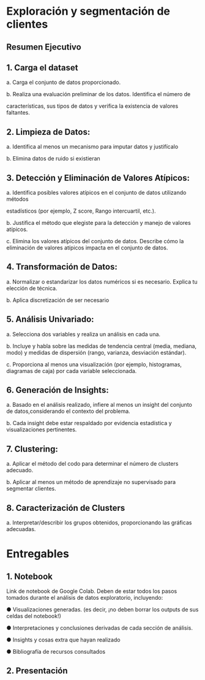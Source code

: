 # Exploración y segmentación de clientes

## Resumen Ejecutivo

## 1. Carga el dataset
a. Carga el conjunto de datos proporcionado.

b. Realiza una evaluación preliminar de los datos. Identifica el número de

características, sus tipos de datos y verifica la existencia de valores faltantes.

## 2. Limpieza de Datos:
a. Identifica al menos un mecanismo para imputar datos y justifícalo

b. Elimina datos de ruido si existieran

## 3. Detección y Eliminación de Valores Atípicos:
a. Identifica posibles valores atípicos en el conjunto de datos utilizando métodos

estadísticos (por ejemplo, Z score, Rango intercuartil, etc.).

b. Justifica el método que elegiste para la detección y manejo de valores atípicos.

c. Elimina los valores atípicos del conjunto de datos. Describe cómo la eliminación
de valores atípicos impacta en el conjunto de datos.
## 4. Transformación de Datos:
a. Normalizar o estandarizar los datos numéricos si es necesario. Explica tu elección de técnica.

b. Aplica discretización de ser necesario

## 5. Análisis Univariado:
a. Selecciona dos variables y realiza un análisis en cada una.

b. Incluye y habla sobre las medidas de tendencia central (media, mediana, modo) y medidas de dispersión (rango, varianza, desviación estándar).

c. Proporciona al menos una visualización (por ejemplo, histogramas, diagramas de caja) por cada variable seleccionada.

## 6. Generación de Insights:
a. Basado en el análisis realizado, infiere al menos un insight del conjunto de datos,considerando el contexto del problema.

b. Cada insight debe estar respaldado por evidencia estadística y visualizaciones pertinentes.

## 7. Clustering:
a. Aplicar el método del codo para determinar el número de clusters adecuado.

b. Aplicar al menos un método de aprendizaje no supervisado para segmentar clientes.

## 8. Caracterización de Clusters
a. Interpretar/describir los grupos obtenidos, proporcionando las gráficas adecuadas.

# Entregables
## 1. Notebook
Link de notebook de Google Colab. Deben de estar todos los pasos tomados durante el análisis de datos exploratorio, incluyendo:

● Visualizaciones generadas. (es decir, ¡no deben borrar los outputs de sus celdas del notebook!)

● Interpretaciones y conclusiones derivadas de cada sección de análisis.

● Insights y cosas extra que hayan realizado

● Bibliografía de recursos consultados

## 2. Presentación
